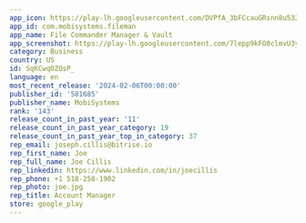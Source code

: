 ```yaml
---
app_icon: https://play-lh.googleusercontent.com/DVPfA_3bFCcauGRsnn8u532Dc4h1iJzg2w9A5QPBnpMablpe1IslzYjWzb1SuAWANKuT
app_id: com.mobisystems.fileman
app_name: File Commander Manager & Vault
app_screenshot: https://play-lh.googleusercontent.com/7lepp9kFO8clmvU3ys0cVyJCxEsiVJEuyZ84wjUXhkcUQBli2MJTcGamhqyZvO5ugpwi
category: Business
country: US
id: SqKCwqOZOsP_
language: en
most_recent_release: '2024-02-06T00:00:00'
publisher_id: '581685'
publisher_name: MobiSystems
rank: '143'
release_count_in_past_year: '11'
release_count_in_past_year_category: 19
release_count_in_past_year_top_in_category: 37
rep_email: joseph.cillis@bitrise.io
rep_first_name: Joe
rep_full_name: Joe Cillis
rep_linkedin: https://www.linkedin.com/in/joecillis
rep_phone: +1 518-258-1902
rep_photo: joe.jpg
rep_title: Account Manager
store: google_play
---
```

